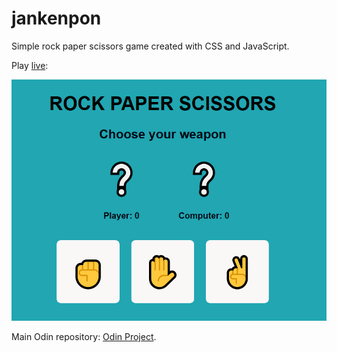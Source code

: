 # jankenpon

Simple rock paper scissors game created with CSS and JavaScript.
  
Play [live](https://cesarbrancalhao.github.io/jankenpon/):

![Alt text](https://github.com/cesarbrancalhao/jankenpon/blob/main/img/std.png?raw=true)

Main Odin repository: [Odin Project](https://github.com/cesarbrancalhao/OdinProject).
